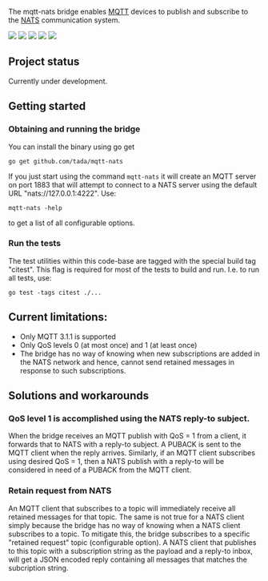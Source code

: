 The mqtt-nats bridge enables [MQTT](http://mqtt.org/) devices to publish and subscribe to the [NATS](https://nats.io) communication system.

[![](https://img.shields.io/badge/License-Apache%202.0-blue.svg)](https://opensource.org/licenses/Apache-2.0)
[![](https://goreportcard.com/badge/github.com/tada/mqtt-nats)](https://goreportcard.com/report/github.com/tada/mqtt-nats)
[![](https://img.shields.io/badge/godoc-reference-blue.svg)](https://godoc.org/github.com/tada/mqtt-nats)
[![](https://github.com/tada/mqtt-nats/workflows/MQTT-NATS%20Test/badge.svg)](https://github.com/tada/mqtt-nats/actions)
[![](https://coveralls.io/repos/github/tada/mqtt-nats/badge.svg?service=github)](https://coveralls.io/github/tada/mqtt-nats)

## Project status
Currently under development.

## Getting started

### Obtaining and running the bridge
You can install the binary using go get
```
go get github.com/tada/mqtt-nats
```
If you just start using the command `mqtt-nats` it will create an MQTT server on port 1883 that will attempt to connect
to a NATS server using the default URL "nats://127.0.0.1:4222". Use:
```
mqtt-nats -help
```
to get a list of all configurable options.

### Run the tests
The test utilities within this code-base are tagged with the special build tag "citest". This flag is required
for most of the tests to build and run. I.e. to run all tests, use:
```
go test -tags citest ./...
```

## Current limitations:
- Only MQTT 3.1.1 is supported
- Only QoS levels 0 (at most once) and 1 (at least once)
- The bridge has no way of knowing when new subscriptions are added in the NATS network and hence, cannot send retained
messages in response to such subscriptions.

## Solutions and workarounds

### QoS level 1 is accomplished using the NATS reply-to subject.
When the bridge receives an MQTT publish with QoS = 1 from a client, it forwards that to NATS with a reply-to subject.
A PUBACK is sent to the MQTT client when the reply arrives. Similarly, if an MQTT client subscribes using desired QoS
= 1, then a NATS publish with a reply-to will be considered in need of a PUBACK from the MQTT client.

### Retain request from NATS
An MQTT client that subscribes to a topic will immediately receive all retained messages for that topic. The same is
not true for a NATS client simply because the bridge has no way of knowing when a NATS client subscribes to a topic. To
mitigate this, the bridge subscribes to a specific "retained request" topic (configurable option). A NATS client that
publishes to this topic with a subscription string as the payload and a reply-to inbox, will get a JSON encoded reply
containing all messages that matches the subcription string.
